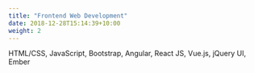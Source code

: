 ```yaml
---
title: "Frontend Web Development"
date: 2018-12-28T15:14:39+10:00
weight: 2
---
```


HTML/CSS, JavaScript, Bootstrap, Angular, React JS, Vue.js, jQuery UI, Ember
